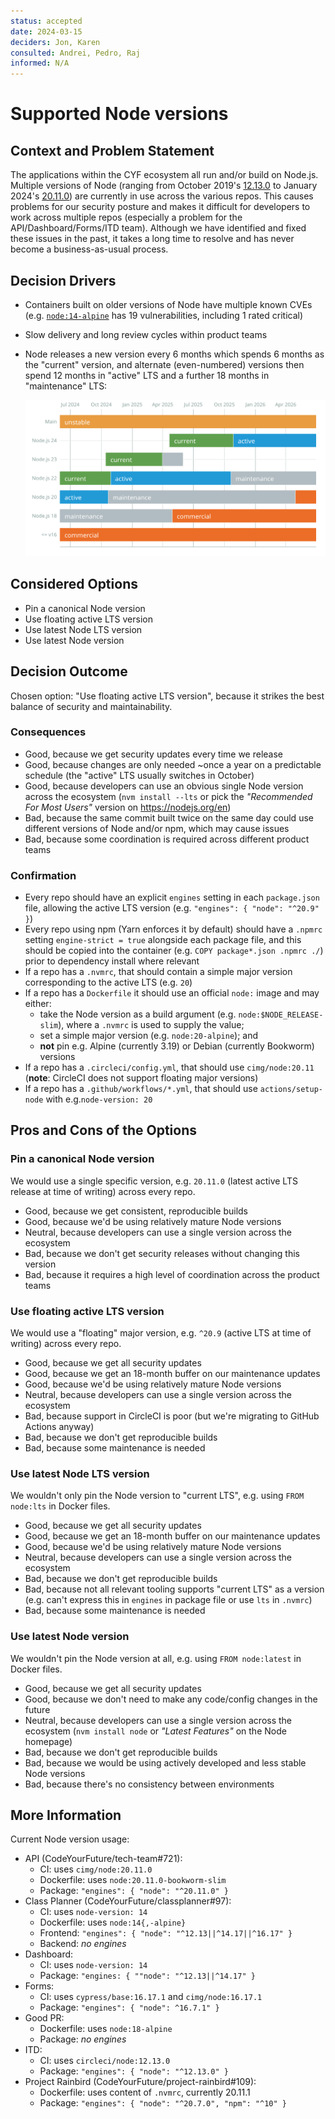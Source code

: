 ```yaml
---
status: accepted
date: 2024-03-15
deciders: Jon, Karen
consulted: Andrei, Pedro, Raj
informed: N/A
---
```

# Supported Node versions

## Context and Problem Statement

The applications within the CYF ecosystem all run and/or build on Node.js.
Multiple versions of Node (ranging from October 2019's [12.13.0](https://nodejs.org/en/blog/release/v12.13.0) to January 2024's [20.11.0](https://nodejs.org/en/blog/release/v20.11.0)) are currently in use across the various repos.
This causes problems for our security posture and makes it difficult for developers to work across multiple repos (especially a problem for the API/Dashboard/Forms/ITD team).
Although we have identified and fixed these issues in the past, it takes a long time to resolve and has never become a business-as-usual process.

## Decision Drivers

* Containers built on older versions of Node have multiple known CVEs (e.g. [`node:14-alpine`](https://hub.docker.com/layers/library/node/14-alpine/images/sha256-4e84c956cd276af9ed14a8b2939a734364c2b0042485e90e1b97175e73dfd548?context=explore) has 19 vulnerabilities, including 1 rated critical)
* Slow delivery and long review cycles within product teams
* Node releases a new version every 6 months which spends 6 months as the "current" version, and alternate (even-numbered) versions then spend 12 months in "active" LTS and a further 18 months in "maintenance" LTS:

    [![](https://raw.githubusercontent.com/nodejs/Release/main/schedule.svg?sanitize=true)](https://nodejs.org/en/about/previous-releases)

## Considered Options

* Pin a canonical Node version
* Use floating active LTS version
* Use latest Node LTS version
* Use latest Node version

## Decision Outcome

Chosen option: "Use floating active LTS version", because it strikes the best balance of security and maintainability.

### Consequences

* Good, because we get security updates every time we release
* Good, because changes are only needed ~once a year on a predictable schedule (the "active" LTS usually switches in October)
* Good, because developers can use an obvious single Node version across the ecosystem (`nvm install --lts` or pick the _"Recommended For Most Users"_ version on https://nodejs.org/en)
* Bad, because the same commit built twice on the same day could use different versions of Node and/or npm, which may cause issues
* Bad, because some coordination is required across different product teams

### Confirmation

- Every repo should have an explicit `engines` setting in each `package.json` file, allowing the active LTS version (e.g. `"engines": { "node": "^20.9" }`)
- Every repo using npm (Yarn enforces it by default) should have a `.npmrc` setting `engine-strict = true` alongside each package file, and this should be copied into the container (e.g. `COPY package*.json .npmrc ./`) prior to dependency install where relevant
- If a repo has a `.nvmrc`, that should contain a simple major version corresponding to the active LTS (e.g. `20`)
- If a repo has a `Dockerfile` it should use an official `node:` image and may either:
  - take the Node version as a build argument (e.g. `node:$NODE_RELEASE-slim`), where a `.nvmrc` is used to supply the value;
  - set a simple major version (e.g. `node:20-alpine`); and
  - **not** pin e.g. Alpine (currently 3.19) or Debian (currently Bookworm) versions
- If a repo has a `.circleci/config.yml`, that should use `cimg/node:20.11` (**note**: CircleCI does not support floating major versions)
- If a repo has a `.github/workflows/*.yml`, that should use `actions/setup-node` with e.g.`node-version: 20`

## Pros and Cons of the Options

### Pin a canonical Node version

We would use a single specific version, e.g. `20.11.0` (latest active LTS release at time of writing) across every repo.

* Good, because we get consistent, reproducible builds
* Good, because we'd be using relatively mature Node versions
* Neutral, because developers can use a single version across the ecosystem
* Bad, because we don't get security releases without changing this version
* Bad, because it requires a high level of coordination across the product teams

### Use floating active LTS version

  We would use a "floating" major version, e.g. `^20.9` (active LTS at time of writing) across every repo.

* Good, because we get all security updates
* Good, because we get an 18-month buffer on our maintenance updates
* Good, because we'd be using relatively mature Node versions
* Neutral, because developers can use a single version across the ecosystem
* Bad, because support in CircleCI is poor (but we're migrating to GitHub Actions anyway)
* Bad, because we don't get reproducible builds
* Bad, because some maintenance is needed

### Use latest Node LTS version

We wouldn't only pin the Node version to "current LTS", e.g. using `FROM node:lts` in Docker files.

* Good, because we get all security updates
* Good, because we get an 18-month buffer on our maintenance updates
* Good, because we'd be using relatively mature Node versions
* Neutral, because developers can use a single version across the ecosystem
* Bad, because we don't get reproducible builds
* Bad, because not all relevant tooling supports "current LTS" as a version (e.g. can't express this in `engines` in package file or use `lts` in `.nvmrc`)
* Bad, because some maintenance is needed

### Use latest Node version

We wouldn't pin the Node version at all, e.g. using `FROM node:latest` in Docker files.

* Good, because we get all security updates
* Good, because we don't need to make any code/config changes in the future
* Neutral, because developers can use a single version across the ecosystem (`nvm install node` or _"Latest Features"_ on the Node homepage)
* Bad, because we don't get reproducible builds
* Bad, because we would be using actively developed and less stable Node versions
* Bad, because there's no consistency between environments

## More Information

Current Node version usage:

- API (CodeYourFuture/tech-team#721):
  - CI: uses `cimg/node:20.11.0`
  - Dockerfile: uses `node:20.11.0-bookworm-slim`
  - Package: `"engines": { "node": "^20.11.0" }`
- Class Planner (CodeYourFuture/classplanner#97):
  - CI: uses `node-version: 14`
  - Dockerfile: uses `node:14{,-alpine}`
  - Frontend: `"engines": { "node": "^12.13||^14.17||^16.17" }`
  - Backend: _no engines_
- Dashboard:
  - CI: uses `node-version: 14`
  - Package: `"engines: { ""node": "^12.13||^14.17" }`
- Forms:
  - CI: uses `cypress/base:16.17.1` and `cimg/node:16.17.1`
  - Package: `"engines": { "node": ^16.7.1" }`
- Good PR:
  - Dockerfile: uses `node:18-alpine`
  - Package: _no engines_
- ITD:
  - CI: uses `circleci/node:12.13.0`
  - Package: `"engines": { "node": "^12.13.0" }`
- Project Rainbird (CodeYourFuture/project-rainbird#109):
  - Dockerfile: uses content of `.nvmrc`, currently 20.11.1
  - Package: `"engines": { "node": "^20.7.0", "npm": "^10" }`
